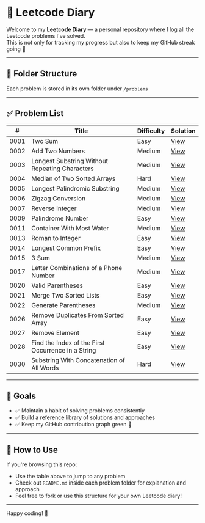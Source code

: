 # 🧠 Leetcode Diary

Welcome to my **Leetcode Diary** — a personal repository where I log all the Leetcode problems I've solved.  
This is not only for tracking my progress but also to keep my GitHub streak going 💚

---

## 📁 Folder Structure

Each problem is stored in its own folder under `/problems`

---

## ✅ Problem List

| # | Title | Difficulty | Solution |
|---|-------|------------|----------|
| 0001 | Two Sum | Easy | [View](problems/0001_two-sum/solution.js) |
| 0002 | Add Two Numbers | Medium | [View](problems/0002_add-two-numbers/solution.js) |
| 0003 | Longest Substring Without Repeating Characters | Medium | [View](problems/0003_longest-substring-without-repeating-characters/solution.js) |
| 0004 | Median of Two Sorted Arrays | Hard | [View](problems/0004_median-of-two-sorted-arrays/solution.js) |
| 0005 | Longest Palindromic Substring | Medium | [View](problems/0005_longest-palindromic-substring/solution.js) |
| 0006 | Zigzag Conversion | Medium | [View](problems/0006_zigzag-conversion/solution.js) |
| 0007 | Reverse Integer | Medium | [View](problems/0007_reverse-integer/solution.js) |
| 0009 | Palindrome Number | Easy | [View](problems/0009_palindrome-number/solution.js) |
| 0011 | Container With Most Water | Medium | [View](problems/0011_container-with-most-water/solution.js) |
| 0013 | Roman to Integer | Easy | [View](problems/0013_roman-to-integer/solution.js) |
| 0014 | Longest Common Prefix | Easy | [View](problems/0014_longest-common-prefix/solution.js) |
| 0015 | 3 Sum | Medium | [View](problems/0015_3-sum/solution.js) |
| 0017 | Letter Combinations of a Phone Number | Medium | [View](problems/0017_letter-combinations-of-a-phone-number/solution.js) |
| 0020 | Valid Parentheses | Easy | [View](problems/0020_valid-parentheses/solution.js) |
| 0021 | Merge Two Sorted Lists | Easy | [View](problems/0021_merge-two-sorted-lists/solution.js) |
| 0022 | Generate Parentheses | Medium | [View](problems/0022_generate-parentheses/solution.js) |
| 0026 | Remove Duplicates From Sorted Array | Easy | [View](problems/0026_remove-duplicates-from-sorted-array/solution.js) |
| 0027 | Remove Element | Easy | [View](problems/0027_remove-element/solution.js) |
| 0028 | Find the Index of the First Occurrence in a String | Easy | [View](problems/0028_find-the-index-of-the-first-occurrence-in-a-string/solution.js) |
| 0030 | Substring With Concatenation of All Words | Hard | [View](problems/0030_substring-with-concatenation-of-all-words/solution.js) |

---

## 🧩 Goals

- ✅ Maintain a habit of solving problems consistently
- ✅ Build a reference library of solutions and approaches
- ✅ Keep my GitHub contribution graph green 🌱

---

## 🚀 How to Use

If you're browsing this repo:
- Use the table above to jump to any problem
- Check out `README.md` inside each problem folder for explanation and approach
- Feel free to fork or use this structure for your own Leetcode diary!

---

Happy coding! 💪